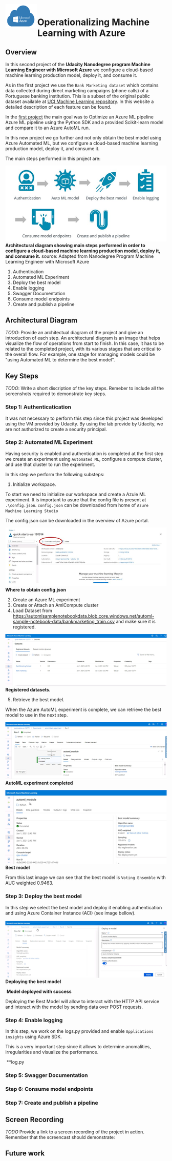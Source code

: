 <img align="left" width="100" height="75" src="https://github.com/dpbac/Optimizing-an-ML-Pipeline-in-Azure/blob/master/images/microsoft-azure-640x401.png">

# Operationalizing Machine Learning with Azure

## Overview

In this second project of the **Udacity Nanodegree program Machine Learning Engineer with Microsoft Azure** we configure a cloud-based machine learning production model, deploy it, and consume it.

As in the first project we use the `Bank Marketing dataset` which contains data collected during direct marketing campaigns (phone calls) of a Portuguese banking institution. 
This is a subset of the original public dataset available at [UCI Machine Learning repository]( https://archive.ics.uci.edu/ml/datasets/Bank+Marketing). In this website a detailed 
description of each feature can be found.

In the [first project]( https://github.com/dpbac/Optimizing-an-ML-Pipeline-in-Azure) the main goal was to Optimize an Azure ML pipeline Azure ML pipeline using the Python SDK and a 
provided Scikit-learn model and compare it to an Azure AutoML run.

In this new project we go further and not only obtain the best model using Azure Automated ML, but we configure a cloud-based machine learning production model, deploy it, 
and consume it.

The main steps performed in this project are:

![Architectural diagram showing main steps](https://github.com/dpbac/Operationalizing-Machine-Learning-with-Azure/blob/master/images/main_steps.JPG)
**Architectural diagram showing main steps performed in order to configure a cloud-based machine learning production model, 
deploy it, and consume it.**
source: Adapted from Nanodegree Program Machine Learning Engineer with Microsoft Azure

1. Authentication
2. Automated ML Experiment
3. Deploy the best model
4. Enable logging 
5. Swagger Documentation
6. Consume model endpoints
7. Create and publish a pipeline

## Architectural Diagram
*TODO*: Provide an architectual diagram of the project and give an introduction of each step. 
An architectural diagram is an image that helps visualize the flow of operations from start to finish. 
In this case, it has to be related to the completed project, with its various stages that are critical to the overall flow. 
For example, one stage for managing models could be "using Automated ML to determine the best model". 



## Key Steps
*TODO*: Write a short discription of the key steps. Remeber to include all the screenshots required to demonstrate key steps. 

### Step 1: Authenticatication

It was not necessary to perform this step since this project was developed using the VM provided by Udacity. 
By using the lab provide by Udacity, we are not authorized to create a security principal.

### Step 2: Automated ML Experiment

Having security is enabled and authentication is completed at the first step we create an experiment using `Automated ML`, 
configure a compute cluster, and use that cluster to run the experiment.

In this step we perform the following substeps:

1. Initialize workspace.

To start we need to initialize our workspace and create a Azule ML experiment.
It is important to asure that the config file is present at `.\config.json`. `config.json` can be downloaded from home of `Azure Machine Learning Studio`

The config.json can be downloaded in the overview of Azure portal.

![](https://github.com/dpbac/Operationalizing-Machine-Learning-with-Azure/blob/master/images/configure_json_edited.JPG)
**Where to obtain config.json**

2. Create an Azure ML experiment
3. Create or Attach an AmlCompute cluster
4. Load Dataset from https://automlsamplenotebookdata.blob.core.windows.net/automl-sample-notebook-data/bankmarketing_train.csv and make sure it is registered.

![](https://github.com/dpbac/Operationalizing-Machine-Learning-with-Azure/blob/master/images/registered_datasets.JPG)
**Registered datasets.**

5. Retrieve the best model.

When the Azure AutoML experiment is complete, we can retrieve the best model to use in the next step.

![](https://github.com/dpbac/Operationalizing-Machine-Learning-with-Azure/blob/master/images/experiment_completed.JPG)
**AutoML experiment completed**

![](https://github.com/dpbac/Operationalizing-Machine-Learning-with-Azure/blob/master/images/best_model.JPG)
**Best model**

From this last image we can see that the best model is `Voting Ensemble` with AUC weighted 0.9463.

### Step 3: Deploy the best model

In this step we select the best model and deploy it enabling authentication and using Azure Container Instance (ACI) (see image bellow).

![](https://github.com/dpbac/Operationalizing-Machine-Learning-with-Azure/blob/master/images/deploy_model.JPG)
**Deploying the best model**

![]()
**Model deployed with success**

Deploying the Best Model will allow to interact with the HTTP API service and interact with the model by sending data over POST requests.

### Step 4: Enable logging

In this step, we work on the logs.py provided and enable `Applications insights` using Azure SDK. 

This is a very important step since it allows to determine anomalities, irregularities and visualize the performance. 

![]()
**log.py 

### Step 5: Swagger Documentation



### Step 6: Consume model endpoints

### Step 7: Create and publish a pipeline


## Screen Recording
*TODO* Provide a link to a screen recording of the project in action. Remember that the screencast should demonstrate:

## Future work

